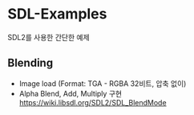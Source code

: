 # SDL-Examples
SDL2를 사용한 간단한 예제

## Blending
- Image load (Format: TGA - RGBA 32비트, 압축 없이)
- Alpha Blend, Add, Multiply 구현 https://wiki.libsdl.org/SDL2/SDL_BlendMode 

